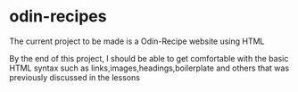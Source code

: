 # odin-recipes

The current project to be made is a Odin-Recipe website using HTML 

By the end of this project, I should be able to get comfortable with the basic HTML syntax such as links,images,headings,boilerplate and others that was previously discussed in the lessons